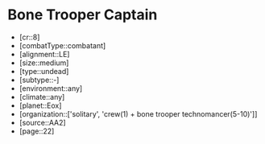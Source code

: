 
# Bone Trooper Captain

- [cr::8]
- [combatType::combatant]
- [alignment::LE]
- [size::medium]
- [type::undead]
- [subtype::-]
- [environment::any]
- [climate::any]
- [planet::Eox]
- [organization::['solitary', 'crew(1) + bone trooper technomancer(5-10)']]
- [source::AA2]
- [page::22]
